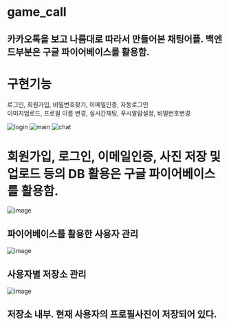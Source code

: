 # game_call
## 카카오톡을 보고 나름대로 따라서 만들어본 채팅어플. 백엔드부분은 구글 파이어베이스를 활용함.  

# 구현기능  
로그인, 회원가입, 비밀번호찾기, 이메일인증, 자동로그인  
이미지업로드, 프로필 이름 변경, 실시간채팅, 푸시알람설정, 비밀번호변경  

![login](https://user-images.githubusercontent.com/57083072/198306238-b2373716-b941-4119-a2aa-f09368a21b66.jpg)
![main](https://user-images.githubusercontent.com/57083072/198306257-20ccb225-796c-4d81-91aa-32a03651781d.jpg)
![chat](https://user-images.githubusercontent.com/57083072/198306292-b760aec6-606c-427b-bb38-af121b15aae5.jpg)  
  
# 회원가입, 로그인, 이메일인증, 사진 저장 및 업로드 등의 DB 활용은 구글 파이어베이스를 활용함.  
  
![image](https://user-images.githubusercontent.com/57083072/200115931-33649500-7d97-4be2-99b6-ce6dce5c3ac9.png)
## 파이어베이스를 활용한 사용자 관리  
  
![image](https://user-images.githubusercontent.com/57083072/200115889-ad2ae357-18eb-4f9c-a9bb-66c912750948.png)
## 사용자별 저장소 관리  
  
![image](https://user-images.githubusercontent.com/57083072/200115892-38f6e283-a8b9-4d97-9ff0-f178c43e9ee1.png)
## 저장소 내부. 현재 사용자의 프로필사진이 저장되어 있다.

